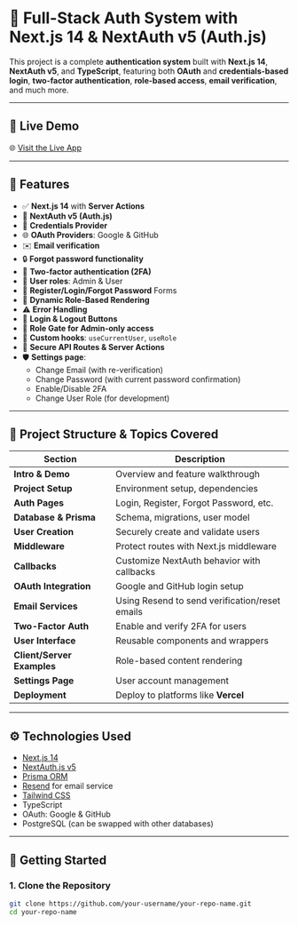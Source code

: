 # 🔐 Full-Stack Auth System with Next.js 14 & NextAuth v5 (Auth.js)

This project is a complete **authentication system** built with **Next.js 14**, **NextAuth v5**, and **TypeScript**, featuring both **OAuth** and **credentials-based login**, **two-factor authentication**, **role-based access**, **email verification**, and much more.

---

## 📸 Live Demo

🌐 [Visit the Live App](https://nextauth-ivory-beta.vercel.app)

---

## 🚀 Features

- ✅ **Next.js 14** with **Server Actions**
- 🔐 **NextAuth v5 (Auth.js)**
- 🔑 **Credentials Provider**
- 🌐 **OAuth Providers**: Google & GitHub
- ✉️ **Email verification**
- 🔒 **Forgot password functionality**
- 📱 **Two-factor authentication (2FA)**
- 👥 **User roles**: Admin & User
- 🧾 **Register/Login/Forgot Password** Forms
- 🧩 **Dynamic Role-Based Rendering**
- ⚠️ **Error Handling**
- 🔘 **Login & Logout Buttons**
- 🚧 **Role Gate for Admin-only access**
- 🛂 **Custom hooks**: `useCurrentUser`, `useRole`
- 🔐 **Secure API Routes & Server Actions**
- 🛡️ **Settings page**:
  - Change Email (with re-verification)
  - Change Password (with current password confirmation)
  - Enable/Disable 2FA
  - Change User Role (for development)

---

## 🧠 Project Structure & Topics Covered

| Section | Description |
|--------|-------------|
| **Intro & Demo** | Overview and feature walkthrough |
| **Project Setup** | Environment setup, dependencies |
| **Auth Pages** | Login, Register, Forgot Password, etc. |
| **Database & Prisma** | Schema, migrations, user model |
| **User Creation** | Securely create and validate users |
| **Middleware** | Protect routes with Next.js middleware |
| **Callbacks** | Customize NextAuth behavior with callbacks |
| **OAuth Integration** | Google and GitHub login setup |
| **Email Services** | Using Resend to send verification/reset emails |
| **Two-Factor Auth** | Enable and verify 2FA for users |
| **User Interface** | Reusable components and wrappers |
| **Client/Server Examples** | Role-based content rendering |
| **Settings Page** | User account management |
| **Deployment** | Deploy to platforms like **Vercel** |

---

## ⚙️ Technologies Used

- [Next.js 14](https://nextjs.org/)
- [NextAuth.js v5](https://authjs.dev/)
- [Prisma ORM](https://www.prisma.io/)
- [Resend](https://resend.com/) for email service
- [Tailwind CSS](https://tailwindcss.com/)
- TypeScript
- OAuth: Google & GitHub
- PostgreSQL (can be swapped with other databases)

---

## 🔧 Getting Started

### 1. Clone the Repository

```bash
git clone https://github.com/your-username/your-repo-name.git
cd your-repo-name
